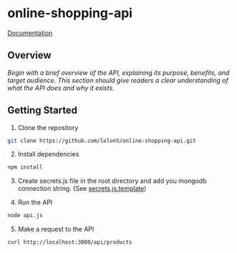 # online-shopping-api

[Documentation](docs/index.md)

## Overview

*Begin with a brief overview of the API, explaining its purpose, benefits, and target audience. This section should give readers a clear understanding of what the API does and why it exists.*

## Getting Started

1. Clone the repository

```bash
git clone https://github.com/lelonS/online-shopping-api.git
```

2. Install dependencies

```bash
npm install
```

3. Create secrets.js file in the root directory and add you mongodb connection string. (See [secrets.js.template](secrets.js.template))


4. Run the API

```bash	
node api.js
```

5. Make a request to the API

```bash
curl http://localhost:3000/api/products
```
